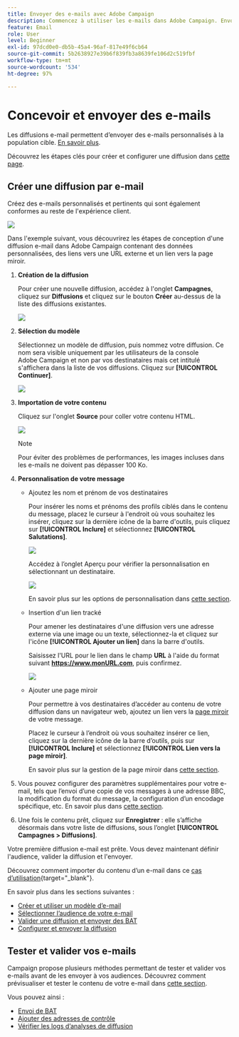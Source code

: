 ```yaml
---
title: Envoyer des e-mails avec Adobe Campaign
description: Commencez à utiliser les e-mails dans Adobe Campaign. Envoyez des e-mails personnalisés à une population cible.
feature: Email
role: User
level: Beginner
exl-id: 97dcd0e0-db5b-45a4-96af-817e49f6cb64
source-git-commit: 5b2638927e39b6f839fb3a8639fe106d2c519fbf
workflow-type: tm+mt
source-wordcount: '534'
ht-degree: 97%

---
```


# Concevoir et envoyer des e-mails

Les diffusions e-mail permettent d’envoyer des e-mails personnalisés à la population cible. [En savoir plus](../send/send.md).

Découvrez les étapes clés pour créer et configurer une diffusion dans [cette page](../start/create-message.md).

## Créer une diffusion par e-mail

Créez des e-mails personnalisés et pertinents qui sont également conformes au reste de l&#39;expérience client.

![](assets/new-email-content.png)


Dans l&#39;exemple suivant, vous découvrirez les étapes de conception d&#39;une diffusion e-mail dans Adobe Campaign contenant des données personnalisées, des liens vers une URL externe et un lien vers la page miroir.

1. **Création de la diffusion**

   Pour créer une nouvelle diffusion, accédez à l&#39;onglet **Campagnes**, cliquez sur **Diffusions** et cliquez sur le bouton **Créer** au-dessus de la liste des diffusions existantes.

   ![](assets/delivery_step_1.png)

1. **Sélection du modèle**

   Sélectionnez un modèle de diffusion, puis nommez votre diffusion. Ce nom sera visible uniquement par les utilisateurs de la console Adobe Campaign et non par vos destinataires mais cet intitulé s&#39;affichera dans la liste de vos diffusions. Cliquez sur **[!UICONTROL Continuer]**.

   ![](assets/dce_delivery_model.png)

1. **Importation de votre contenu**

   Cliquez sur l&#39;onglet **Source** pour coller votre contenu HTML.

   ![](assets/paste-content.png)

   >[!NOTE]
   >
   >Pour éviter des problèmes de performances, les images incluses dans les e-mails ne doivent pas dépasser 100 Ko.

1. **Personnalisation de votre message**

   * Ajoutez les nom et prénom de vos destinataires

     Pour insérer les noms et prénoms des profils ciblés dans le contenu du message, placez le curseur à l&#39;endroit où vous souhaitez les insérer, cliquez sur la dernière icône de la barre d&#39;outils, puis cliquez sur **[!UICONTROL Inclure]** et sélectionnez **[!UICONTROL Salutations]**.

     ![](assets/include-greetings.png)

     Accédez à l’onglet Aperçu pour vérifier la personnalisation en sélectionnant un destinataire.

     ![](assets/perso-check.png)

     En savoir plus sur les options de personnalisation dans [cette section](personalize.md).

   * Insertion d&#39;un lien tracké

     Pour amener les destinataires d&#39;une diffusion vers une adresse externe via une image ou un texte, sélectionnez-la et cliquez sur l&#39;icône **[!UICONTROL Ajouter un lien]** dans la barre d&#39;outils.

     Saisissez l&#39;URL pour le lien dans le champ **URL** à l&#39;aide du format suivant **https://www.monURL.com**, puis confirmez.

     ![](assets/add-a-link.png)

   * Ajouter une page miroir

     Pour permettre à vos destinataires d’accéder au contenu de votre diffusion dans un navigateur web, ajoutez un lien vers la [page miroir](mirror-page.md) de votre message.

     Placez le curseur à l’endroit où vous souhaitez insérer ce lien, cliquez sur la dernière icône de la barre d’outils, puis sur **[!UICONTROL Inclure]** et sélectionnez **[!UICONTROL Lien vers la page miroir]**.

     En savoir plus sur la gestion de la page miroir dans [cette section](mirror-page.md#link-to-mirror-page).

1. Vous pouvez configurer des paramètres supplémentaires pour votre e-mail, tels que l’envoi d’une copie de vos messages à une adresse BBC, la modification du format du message, la configuration d’un encodage spécifique, etc. En savoir plus dans [cette section](email-parameters.md).

1. Une fois le contenu prêt, cliquez sur **Enregistrer** : elle s’affiche désormais dans votre liste de diffusions, sous l’onglet **[!UICONTROL Campagnes > Diffusions]**.

Votre première diffusion e-mail est prête. Vous devez maintenant définir l&#39;audience, valider la diffusion et l&#39;envoyer.

Découvrez comment importer du contenu d’un e-mail dans ce [cas d’utilisation](https://experienceleague.adobe.com/docs/campaign/automation/workflows/use-cases/deliveries/load-delivery-content.html?lang=fr){target="_blank"}.

En savoir plus dans les sections suivantes :

<!--[Design an email in Campaign]-->
* [Créer et utiliser un modèle d’e-mail](../send/create-templates.md)
* [Sélectionner l’audience de votre e-mail](../audiences/gs-audiences.md)
* [Valider une diffusion et envoyer des BAT](preview-and-proof.md)
* [Configurer et envoyer la diffusion](configure-and-send.md)

## Tester et valider vos e-mails

Campaign propose plusieurs méthodes permettant de tester et valider vos e-mails avant de les envoyer à vos audiences. Découvrez comment prévisualiser et tester le contenu de votre e-mail dans [cette section](../send/preview-and-proof.md).

Vous pouvez ainsi :

* [Envoi de BAT](preview-and-proof.md)
* [Ajouter des adresses de contrôle](../audiences/test-profiles.md)
* [Vérifier les logs d’analyses de diffusion](delivery-analysis.md)

